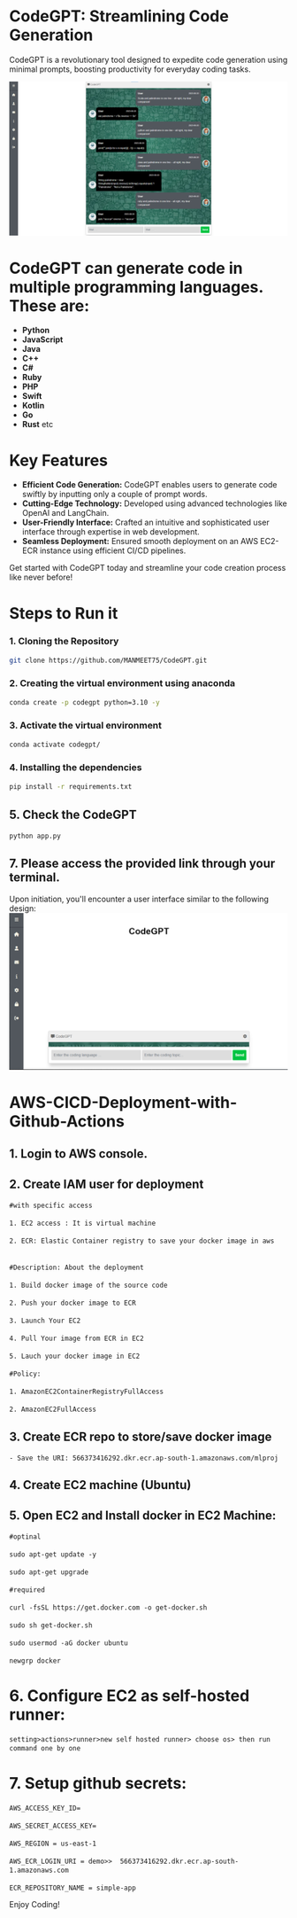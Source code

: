 # CodeGPT: Streamlining Code Generation
CodeGPT is a revolutionary tool designed to expedite code generation using minimal prompts, boosting productivity for everyday coding tasks.
<br>

![CodeGPT](static/images/1.png)
# CodeGPT can generate code in multiple programming languages. These are:

- **Python** 
- **JavaScript** 
- **Java**
- **C++**
- **C#**
- **Ruby**
- **PHP** 
- **Swift** 
- **Kotlin** 
- **Go** 
- **Rust**
etc




# Key Features

- **Efficient Code Generation:** CodeGPT enables users to generate code swiftly by inputting only a couple of prompt words.
- **Cutting-Edge Technology:** Developed using advanced technologies like OpenAI and LangChain.
- **User-Friendly Interface:** Crafted an intuitive and sophisticated user interface through expertise in web development.
- **Seamless Deployment:** Ensured smooth deployment on an AWS EC2-ECR instance using efficient CI/CD pipelines.

Get started with CodeGPT today and streamline your code creation process like never before!

# Steps to Run it
### 1. Cloning the Repository
```bash
git clone https://github.com/MANMEET75/CodeGPT.git
```
### 2. Creating the virtual environment using anaconda
```bash
conda create -p codegpt python=3.10 -y
```

### 3. Activate the virtual environment
```bash
conda activate codegpt/
```

### 4. Installing the dependencies
```bash
pip install -r requirements.txt
```

## 5. Check the CodeGPT
```bash
python app.py
```

## 7. Please access the provided link through your terminal.
Upon initiation, you'll encounter a user interface similar to the following design:
![CodeGPT](static/images/2.png)

# AWS-CICD-Deployment-with-Github-Actions

## 1. Login to AWS console.

## 2. Create IAM user for deployment

	#with specific access

	1. EC2 access : It is virtual machine

	2. ECR: Elastic Container registry to save your docker image in aws


	#Description: About the deployment

	1. Build docker image of the source code

	2. Push your docker image to ECR

	3. Launch Your EC2 

	4. Pull Your image from ECR in EC2

	5. Lauch your docker image in EC2

	#Policy:

	1. AmazonEC2ContainerRegistryFullAccess

	2. AmazonEC2FullAccess

	
## 3. Create ECR repo to store/save docker image
    - Save the URI: 566373416292.dkr.ecr.ap-south-1.amazonaws.com/mlproj

	
## 4. Create EC2 machine (Ubuntu) 

## 5. Open EC2 and Install docker in EC2 Machine:
	
	
	#optinal

	sudo apt-get update -y

	sudo apt-get upgrade
	
	#required

	curl -fsSL https://get.docker.com -o get-docker.sh

	sudo sh get-docker.sh

	sudo usermod -aG docker ubuntu

	newgrp docker
	
# 6. Configure EC2 as self-hosted runner:
    setting>actions>runner>new self hosted runner> choose os> then run command one by one


# 7. Setup github secrets:

    AWS_ACCESS_KEY_ID=

    AWS_SECRET_ACCESS_KEY=

    AWS_REGION = us-east-1

    AWS_ECR_LOGIN_URI = demo>>  566373416292.dkr.ecr.ap-south-1.amazonaws.com

    ECR_REPOSITORY_NAME = simple-app

Enjoy Coding!
